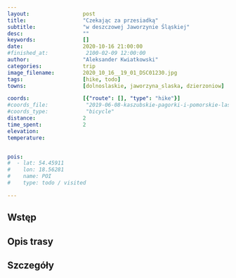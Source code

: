 ```yaml
---
layout:                 post
title:                  "Czekając za przesiadką"
subtitle:               "w deszczowej Jaworzynie Śląskiej"
desc:                   ""
keywords:               []
date:                   2020-10-16 21:00:00
#finished_at:            2100-02-09 12:00:00
author:                 "Aleksander Kwiatkowski"
categories:             trip
image_filename:         2020_10_16__19_01_DSC01230.jpg
tags:                   [hike, todo]
towns:                  [dolnoslaskie, jaworzyna_slaska, dzierzoniow]

coords:                 [{"route": [], "type": "hike"}]
#coords_file:            "2019-06-08-kaszubskie-pagorki-i-pomorskie-lasy.json"
#coords_type:            "bicycle"
distance:               2
time_spent:             2
elevation:              
temperature:            


pois:
#  - lat: 54.45911
#    lon: 18.56281
#    name: POI
#    type: todo / visited

---
```



## Wstęp

## Opis trasy

## Szczegóły
